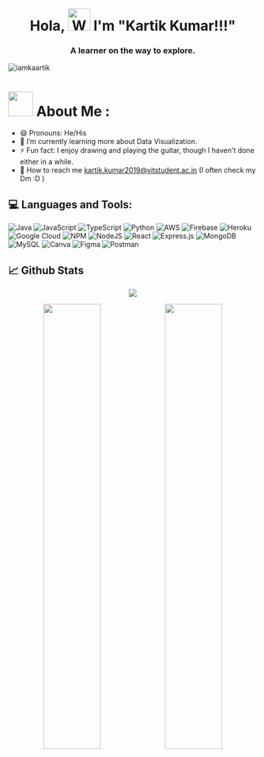 <h1 align="center"> Hola, <img src="https://raw.githubusercontent.com/nixin72/nixin72/master/wave.gif" 
         alt="Waving hand animated gif"
         height="45"
         width="45" /> I'm "Kartik Kumar!!!" </h1>
<h3 align="center">A learner on the way to explore.</h3>
<p align="left"> <img src="https://komarev.com/ghpvc/?username=iamkaartik&label=Views&color=blue&style=plastic&style=for-the-badge" alt="iamkaartik" /> </p>

# <img src="https://media.giphy.com/media/hVa6t0WpoDOk7Pxb7l/giphy.gif" width="50"> About Me :
- 😄 Pronouns: He/His
- 🔭 I’m currently learning more about Data Visualization.
- ⚡ Fun fact: I enjoy drawing and playing the guitar, though I haven't done either in a while.
- 📩 How to reach me kartik.kumar2019@vitstudent.ac.in (I often check my Dm :D )


## 💻 Languages and Tools:
![Java](https://img.shields.io/badge/java-%23ED8B00.svg?style=for-the-badge&logo=java&logoColor=white) ![JavaScript](https://img.shields.io/badge/javascript-%23323330.svg?style=for-the-badge&logo=javascript&logoColor=%23F7DF1E) ![TypeScript](https://img.shields.io/badge/typescript-%23007ACC.svg?style=for-the-badge&logo=typescript&logoColor=white) ![Python](https://img.shields.io/badge/python-3670A0?style=for-the-badge&logo=python&logoColor=ffdd54) ![AWS](https://img.shields.io/badge/AWS-%23FF9900.svg?style=for-the-badge&logo=amazon-aws&logoColor=white) ![Firebase](https://img.shields.io/badge/firebase-%23039BE5.svg?style=for-the-badge&logo=firebase) ![Heroku](https://img.shields.io/badge/heroku-%23430098.svg?style=for-the-badge&logo=heroku&logoColor=white) ![Google Cloud](https://img.shields.io/badge/Google%20Cloud-%234285F4.svg?style=for-the-badge&logo=google-cloud&logoColor=white) ![NPM](https://img.shields.io/badge/NPM-%23000000.svg?style=for-the-badge&logo=npm&logoColor=white) ![NodeJS](https://img.shields.io/badge/node.js-6DA55F?style=for-the-badge&logo=node.js&logoColor=white) ![React](https://img.shields.io/badge/react-%2320232a.svg?style=for-the-badge&logo=react&logoColor=%2361DAFB) ![Express.js](https://img.shields.io/badge/express.js-%23404d59.svg?style=for-the-badge&logo=express&logoColor=%2361DAFB) ![MongoDB](https://img.shields.io/badge/MongoDB-%234ea94b.svg?style=for-the-badge&logo=mongodb&logoColor=white) ![MySQL](https://img.shields.io/badge/mysql-%2300f.svg?style=for-the-badge&logo=mysql&logoColor=white) ![Canva](https://img.shields.io/badge/Canva-%2300C4CC.svg?style=for-the-badge&logo=Canva&logoColor=white) 	![Figma](https://img.shields.io/badge/figma-%23F24E1E.svg?style=for-the-badge&logo=figma&logoColor=white) ![Postman](https://img.shields.io/badge/Postman-FF6C37?style=for-the-badge&logo=postman&logoColor=white) 


## 📈 Github Stats
<p align="center">
  <img src="https://github-profile-summary-cards.vercel.app/api/cards/profile-details?username=iamkaartik&theme=vue"/>
</p>

<p align="center">
	<img width="48%" src="https://github-readme-stats.vercel.app/api?username=iamkaartik&show_icons=true&theme=vue" />
	<img width="48%" src="https://github-readme-streak-stats.herokuapp.com/?user=iamkaartik&theme=vue" />
</p>

